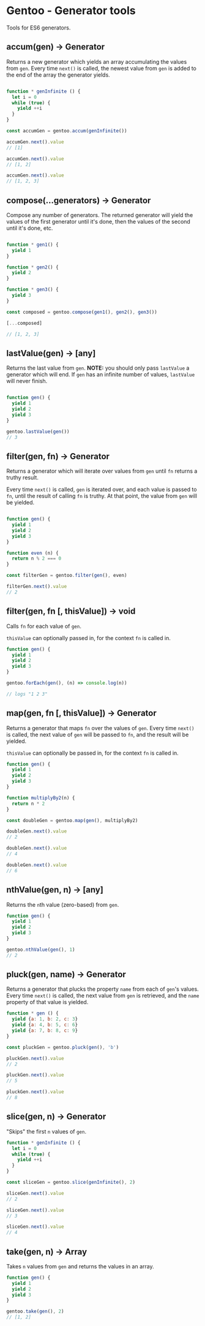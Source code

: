 # Gentoo - Generator tools

Tools for ES6 generators.

## accum(gen) -> Generator

Returns a new generator which yields an array accumulating the values from `gen`. Every time `next()` is called, the newest value from `gen` is added to the end of the array the generator yields.

```javascript

function * genInfinite () {
  let i = 0
  while (true) {
    yield ++i
  }
}

const accumGen = gentoo.accum(genInfinite())

accumGen.next().value
// [1]

accumGen.next().value
// [1, 2]

accumGen.next().value
// [1, 2, 3]
```

## compose(...generators) -> Generator

Compose any number of generators. The returned generator will yield the values of the first generator until it's done, then the values of the second until it's done, etc.

```javascript

function * gen1() {
  yield 1
}

function * gen2() {
  yield 2
}

function * gen3() {
  yield 3
}

const composed = gentoo.compose(gen1(), gen2(), gen3())

[...composed]

// [1, 2, 3]
```

## lastValue(gen) -> [any]

Returns the last value from `gen`. **NOTE:** you should only pass `lastValue` a generator which will end. If `gen` has an infinite number of values, `lastValue` will never finish.

```javascript

function gen() {
  yield 1 
  yield 2 
  yield 3 
}

gentoo.lastValue(gen())
// 3
```

## filter(gen, fn) -> Generator

Returns a generator which will iterate over values from `gen` until `fn` returns a truthy result.

Every time `next()` is called, `gen` is iterated over, and each value is passed to `fn`, until the result of calling `fn` is truthy. At that point, the value from `gen` will be yielded.

```javascript

function gen() {
  yield 1 
  yield 2 
  yield 3 
}

function even (n) {
  return n % 2 === 0
}

const filterGen = gentoo.filter(gen(), even)

filterGen.next().value
// 2
```

## filter(gen, fn [, thisValue]) -> void

Calls `fn` for each value of `gen`.

`thisValue` can optionally passed in, for the context `fn` is called in.

```javascript
function gen() {
  yield 1 
  yield 2 
  yield 3 
}

gentoo.forEach(gen(), (n) => console.log(n))

// logs "1 2 3"
```

## map(gen, fn [, thisValue]) -> Generator

Returns a generator that maps `fn` over the values of `gen`. Every time `next()` is called, the next value of `gen` will be passed to `fn`, and the result will be yielded.

`thisValue` can optionally be passed in, for the context `fn` is called in.

```javascript
function gen() {
  yield 1 
  yield 2 
  yield 3 
}

function multiplyBy2(n) {
  return n * 2
}

const doubleGen = gentoo.map(gen(), multiplyBy2)

doubleGen.next().value
// 2

doubleGen.next().value
// 4

doubleGen.next().value
// 6
```

## nthValue(gen, n) -> [any]

Returns the `n`th value (zero-based) from `gen`.

```javascript
function gen() {
  yield 1 
  yield 2 
  yield 3 
}

gentoo.nthValue(gen(), 1)
// 2
```

## pluck(gen, name) -> Generator

Returns a generator that plucks the property `name` from each of `gen`'s values. Every time `next()` is called, the next value from `gen` is retrieved, and the `name` property of that value is yielded.

```javascript
function * gen () {
  yield {a: 1, b: 2, c: 3}
  yield {a: 4, b: 5, c: 6}
  yield {a: 7, b: 8, c: 9}
}

const pluckGen = gentoo.pluck(gen(), 'b')

pluckGen.next().value
// 2

pluckGen.next().value
// 5

pluckGen.next().value
// 8
```

## slice(gen, n) -> Generator

"Skips" the first `n` values of `gen`.

```javascript
function * genInfinite () {
  let i = 0
  while (true) {
    yield ++i
  }
}

const sliceGen = gentoo.slice(genInfinite(), 2)

sliceGen.next().value
// 2

sliceGen.next().value
// 3

sliceGen.next().value
// 4
```

## take(gen, n) -> Array

Takes `n` values from `gen` and returns the values in an array.

```javascript
function gen() {
  yield 1 
  yield 2 
  yield 3 
}

gentoo.take(gen(), 2)
// [1, 2]
```

